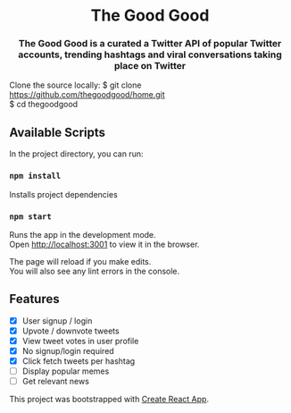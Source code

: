 <h1 align="center">The Good Good</h1>
<h3 align="center">The Good Good is a curated a Twitter API of popular Twitter accounts, trending hashtags and viral conversations taking place on Twitter</h3>

Clone the source locally:
$ git clone https://github.com/thegoodgood/home.git
<br>
$ cd thegoodgood

## Available Scripts

In the project directory, you can run:

### `npm install`

Installs project dependencies

### `npm start`
Runs the app in the development mode.<br>
Open [http://localhost:3001](http://localhost:3001) to view it in the browser.

The page will reload if you make edits.<br>
You will also see any lint errors in the console.

## Features

- [x] User signup / login
- [x] Upvote / downvote tweets
- [x] View tweet votes in user profile
- [x] No signup/login required
- [x] Click fetch tweets per hashtag
- [ ] Display popular memes
- [ ] Get relevant news

This project was bootstrapped with [Create React App](https://github.com/facebook/create-react-app).
